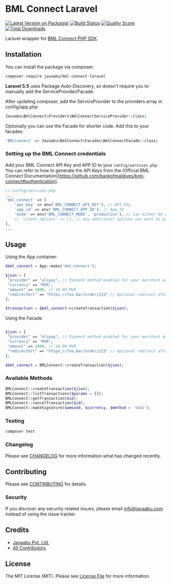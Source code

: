 # BML Connect Laravel

[![Latest Version on Packagist](https://img.shields.io/packagist/v/javaabu/bml-connect-laravel.svg?style=flat-square)](https://packagist.org/packages/javaabu/bml-connect-laravel)
[![Build Status](https://img.shields.io/travis/javaabu/bml-connect-laravel/master.svg?style=flat-square)](https://travis-ci.org/javaabu/bml-connect-laravel)
[![Quality Score](https://img.shields.io/scrutinizer/g/javaabu/bml-connect-laravel.svg?style=flat-square)](https://scrutinizer-ci.com/g/javaabu/bml-connect-laravel)
[![Total Downloads](https://img.shields.io/packagist/dt/javaabu/bml-connect-laravel.svg?style=flat-square)](https://packagist.org/packages/javaabu/bml-connect-laravel)

Laravel wrapper for [BML Connect PHP SDK](https://github.com/bankofmaldives/bml-connect-php).

## Installation

You can install the package via composer:

``` bash
composer require javaabu/bml-connect-laravel
```

**Laravel 5.5** uses Package Auto-Discovery, so doesn't require you to manually add the ServiceProvider/Facade.

After updating composer, add the ServiceProvider to the providers array in config/app.php

``` bash
Javaabu\BmlConnect\Providers\BmlConnectServiceProvider::class;
```

Optionally you can use the Facade for shorter code. Add this to your facades:

``` bash
'BMLConnect' => Javaabu\BmlConnect\Facades\BmlConnectFacade::class;
```

### Setting up the BML Connect credentials

Add your BML Connect API Key and APP ID to your `config/services.php`.
You can refer to how to generate the API Keys from the (Official BML Connect Documentation)[https://github.com/bankofmaldives/bml-connect#authentication].

``` php
// config/services.php
...
'bml_connect' => [
    'api_key' => env('BML_CONNECT_API_KEY'), // API Key 
    'app_id' => env('BML_CONNECT_APP_ID'), // App ID
    'mode' => env('BML_CONNECT_MODE', 'production'), // Can either be production or sandbox
    // 'client_options' => [], // any additional options you want to pass to the GuzzleHttp client                           
],
...
```

## Usage

Using the App container:

 
``` php
$bml_connect = App::make('bml-connect');

$json = [
 "provider" => "alipay", // Payment method enabled for your merchant account such as bcmc, alipay, card
 "currency" => "MVR",
 "amount" => 1000, // 10.00 MVR
 "redirectUrl" => "https://foo.bar/order/123" // Optional redirect after payment completion
];

$transaction = $bml_connect->createTransaction($json);
```

Using the Facade

``` php

$json = [
 "provider" => "alipay", // Payment method enabled for your merchant account such as bcmc, alipay, card
 "currency" => "MVR",
 "amount" => 1000, // 10.00 MVR
 "redirectUrl" => "https://foo.bar/order/123" // Optional redirect after payment completion
];

$bml_connect = BMLConnect::createTransaction($json);
```

### Available Methods

``` php
BMLConnect::createTransaction($json);
BMLConnect::listTransactions($params = []);
BMLConnect::getTransaction($id);
BMLConnect::cancelTransaction($id);
BMLConnect::makeSignature($amound, $currency, $method = 'sha1');
```

### Testing

``` bash
composer test
```

### Changelog

Please see [CHANGELOG](CHANGELOG.md) for more information what has changed recently.

## Contributing

Please see [CONTRIBUTING](CONTRIBUTING.md) for details.

### Security

If you discover any security related issues, please email info@javaabu.com instead of using the issue tracker.

## Credits

- [Javaabu Pvt. Ltd.](https://github.com/javaabu)
- [All Contributors](../../contributors)

## License

The MIT License (MIT). Please see [License File](LICENSE.md) for more information.
